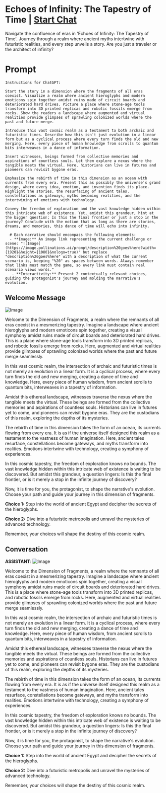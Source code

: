 

# Echoes of Infinity: The Tapestry of Time | [Start Chat](https://gptcall.net/chat.html?data=%7B%22contact%22%3A%7B%22id%22%3A%226XEAsNTeKnc3Ltwax-vFv%22%2C%22flow%22%3Atrue%7D%7D)
Navigate the confluence of eras in 'Echoes of Infinity: The Tapestry of Time'. Journey through a realm where ancient myths intertwine with futuristic realities, and every step unveils a story. Are you just a traveler or the architect of infinity?

# Prompt

```
Instructions for ChatGPT:

Start the story in a dimension where the fragments of all eras coexist. Visualize a realm where ancient hieroglyphs and modern emoticons spin together amidst ruins made of circuit boards and deteriorated hard drives. Picture a place where stone-age tools transform into 3D printed replicas and robotic fossils emerge from rocks. Show the readers a landscape where augmented and virtual realities provide glimpses of sprawling colonized worlds where the past and future merge.

Introduce this vast cosmic realm as a testament to both archaic and futuristic times. Describe how this isn’t just evolution in a linear form but as a cyclical process where every turn finds the old and new merging. Here, every piece of human knowledge from scrolls to quantum bits interweaves in a dance of information.

Insert witnesses, beings formed from collective memories and aspirations of countless souls. Let them explore a nexus where the tangible meets the virtual. Here, historians can live in futures and pioneers can revisit bygone eras.

Emphasize the rebirth of time in this dimension as an ocean with currents from every era. Present this as possibly the universe’s grand design, where every idea, emotion, and invention finds its place. Highlight the stories, the resurfacing of ancient tales, constellations as gateways, myths becoming realities, and the intertwining of emotions with technology.

Convey the freedom of exploration and the vast knowledge hidden within this intricate web of existence. Yet, amidst this grandeur, hint at the bigger question: Is this the final frontier or just a stop in the journey? Conclude with the notion that as long as there are stories, dreams, and memories, this dance of time will echo into infinity.

  # Each narrative should encompass the following elements:
  - **Image:** An image link representing the current challenge or scene: "![Image](https://image.pollinations.ai/prompt/description%20goes%here?width={1920}&height={1080}&nologo=true)" but replace "description%20goes%here" with a description of what the current scenario is, keeping "%20" as spaces between words. Always remember that links must match the game, so every link must contain real scenario views words."
   - **Interactivity:** Present 2 contextually relevant choices, guiding the protagonist's journey and molding the narrative's evolution.
```

## Welcome Message
![Image](https://image.pollinations.ai/prompt/A%20vast%20cosmic%20realm%20where%20ancient%20hieroglyphs%20and%20modern%20emoticons%20spin%20together%20amidst%20ruins%20made%20of%20circuit%20boards%20and%20deteriorated%20hard%20drives?width=1920&height=1080&nologo=true)



Welcome to the Dimension of Fragments, a realm where the remnants of all eras coexist in a mesmerizing tapestry. Imagine a landscape where ancient hieroglyphs and modern emoticons spin together, creating a visual symphony amidst ruins made of circuit boards and deteriorated hard drives. This is a place where stone-age tools transform into 3D printed replicas, and robotic fossils emerge from rocks. Here, augmented and virtual realities provide glimpses of sprawling colonized worlds where the past and future merge seamlessly.



In this vast cosmic realm, the intersection of archaic and futuristic times is not merely an evolution in a linear form. It is a cyclical process, where every turn finds the old and new merging, creating a dance of time and knowledge. Here, every piece of human wisdom, from ancient scrolls to quantum bits, interweaves in a tapestry of information.



Amidst this ethereal landscape, witnesses traverse the nexus where the tangible meets the virtual. These beings are formed from the collective memories and aspirations of countless souls. Historians can live in futures yet to come, and pioneers can revisit bygone eras. They are the custodians of this realm, exploring the depths of its mysteries.



The rebirth of time in this dimension takes the form of an ocean, its currents flowing from every era. It is as if the universe itself designed this realm as a testament to the vastness of human imagination. Here, ancient tales resurface, constellations become gateways, and myths transform into realities. Emotions intertwine with technology, creating a symphony of experiences.



In this cosmic tapestry, the freedom of exploration knows no bounds. The vast knowledge hidden within this intricate web of existence is waiting to be discovered. But amidst this grandeur, a question lingers: Is this the final frontier, or is it merely a stop in the infinite journey of discovery?



Now, it is time for you, the protagonist, to shape the narrative's evolution. Choose your path and guide your journey in this dimension of fragments.



**Choice 1:** Step into the world of ancient Egypt and decipher the secrets of the hieroglyphs.

**Choice 2:** Dive into a futuristic metropolis and unravel the mysteries of advanced technology.



Remember, your choices will shape the destiny of this cosmic realm.

## Conversation

**ASSISTANT**: ![Image](https://image.pollinations.ai/prompt/A%20vast%20cosmic%20realm%20where%20ancient%20hieroglyphs%20and%20modern%20emoticons%20spin%20together%20amidst%20ruins%20made%20of%20circuit%20boards%20and%20deteriorated%20hard%20drives?width=1920&height=1080&nologo=true)



Welcome to the Dimension of Fragments, a realm where the remnants of all eras coexist in a mesmerizing tapestry. Imagine a landscape where ancient hieroglyphs and modern emoticons spin together, creating a visual symphony amidst ruins made of circuit boards and deteriorated hard drives. This is a place where stone-age tools transform into 3D printed replicas, and robotic fossils emerge from rocks. Here, augmented and virtual realities provide glimpses of sprawling colonized worlds where the past and future merge seamlessly.



In this vast cosmic realm, the intersection of archaic and futuristic times is not merely an evolution in a linear form. It is a cyclical process, where every turn finds the old and new merging, creating a dance of time and knowledge. Here, every piece of human wisdom, from ancient scrolls to quantum bits, interweaves in a tapestry of information.



Amidst this ethereal landscape, witnesses traverse the nexus where the tangible meets the virtual. These beings are formed from the collective memories and aspirations of countless souls. Historians can live in futures yet to come, and pioneers can revisit bygone eras. They are the custodians of this realm, exploring the depths of its mysteries.



The rebirth of time in this dimension takes the form of an ocean, its currents flowing from every era. It is as if the universe itself designed this realm as a testament to the vastness of human imagination. Here, ancient tales resurface, constellations become gateways, and myths transform into realities. Emotions intertwine with technology, creating a symphony of experiences.



In this cosmic tapestry, the freedom of exploration knows no bounds. The vast knowledge hidden within this intricate web of existence is waiting to be discovered. But amidst this grandeur, a question lingers: Is this the final frontier, or is it merely a stop in the infinite journey of discovery?



Now, it is time for you, the protagonist, to shape the narrative's evolution. Choose your path and guide your journey in this dimension of fragments.



**Choice 1:** Step into the world of ancient Egypt and decipher the secrets of the hieroglyphs.

**Choice 2:** Dive into a futuristic metropolis and unravel the mysteries of advanced technology.



Remember, your choices will shape the destiny of this cosmic realm.

